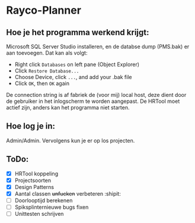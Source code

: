 # Rayco-Planner

## Hoe je het programma werkend krijgt:

Microsoft SQL Server Studio installeren, en de databse dump (PMS.bak) er aan toevoegen. Dat kan als volgt:

- Right click `Databases` on left pane (Object Explorer)
- Click `Restore Database...`
- Choose Device, click `...`, and add your .bak file
- Click `OK`, then `OK` again

De connection string is af fabriek de (voor mij) local host, deze dient door de gebruiker in het inlogscherm te worden aangepast.
De HRTool moet actief zijn, anders kan het programma niet starten.

## Hoe log je in:

Admin/Admin.
Vervolgens kun je er op los projecten.

## ToDo:
- [X] HRTool koppeling
- [X] Projectsoorten
- [X] Design Patterns
- [X] Aantal classen ~~unfucken~~ verbeteren :shipit:
- [ ] Doorlooptijd berekenen
- [ ] Spiksplinternieuwe bugs fixen
- [ ] Unittesten schrijven
